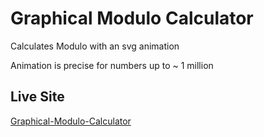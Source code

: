 # Graphical Modulo Calculator

Calculates Modulo with an svg animation

Animation is precise for numbers up to ~ 1 million

## Live Site

[Graphical-Modulo-Calculator](https://anthonymarkreynolds.github.io/Graphical-Modulo-Calculator/)

